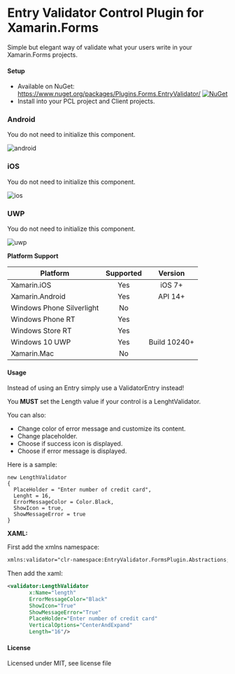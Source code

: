 # Entry Validator Control Plugin for Xamarin.Forms

Simple but elegant way of validate what your users write in your Xamarin.Forms projects. 

#### Setup
* Available on NuGet: https://www.nuget.org/packages/Plugins.Forms.EntryValidator/ [![NuGet](https://img.shields.io/nuget/v/Plugins.Forms.ButtonCircle.svg?label=NuGet)](https://www.nuget.org/packages/Plugins.Forms.EntryValidator/)
* Install into your PCL project and Client projects.

### Android
You do not need to initialize this component.

![android](https://raw.githubusercontent.com/wilsonvargas/EntryValidatorPlugin/master/images/Android.png)


### iOS
You do not need to initialize this component.


![ios](https://raw.githubusercontent.com/wilsonvargas/EntryValidatorPlugin/master/images/iOS.png)


### UWP
You do not need to initialize this component.

![uwp](https://raw.githubusercontent.com/wilsonvargas/EntryValidatorPlugin/master/images/UWP.png)


**Platform Support**

|Platform|Supported|Version|
| ------------------- | :-----------: | :------------------: |
|Xamarin.iOS|Yes|iOS 7+|
|Xamarin.Android|Yes|API 14+|
|Windows Phone Silverlight|No|
|Windows Phone RT|Yes|
|Windows Store RT|Yes|
|Windows 10 UWP|Yes|Build 10240+|
|Xamarin.Mac|No||

#### Usage
Instead of using an Entry simply use a ValidatorEntry instead!

You **MUST** set the Length value if your control is a LenghtValidator.

You can also:
* Change color of error message and customize its content.
* Change placeholder.
* Choose if success icon is displayed.
* Choose if error message is displayed.

Here is a sample:
```
new LengthValidator
{
  PlaceHolder = "Enter number of credit card",
  Lenght = 16,
  ErrorMessageColor = Color.Black,
  ShowIcon = true,
  ShowMessageError = true
}
```

**XAML:**

First add the xmlns namespace:
```xml
xmlns:validator="clr-namespace:EntryValidator.FormsPlugin.Abstractions;assembly=EntryValidator.FormsPlugin.Abstractions"
```

Then add the xaml:

```xml
<validator:LengthValidator 
       x:Name="length" 
       ErrorMessageColor="Black" 
       ShowIcon="True" 
       ShowMessageError="True"  
       PlaceHolder="Enter number of credit card" 
       VerticalOptions="CenterAndExpand" 
       Length="16"/>
```

#### License
Licensed under MIT, see license file
